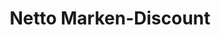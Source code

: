 ---
title: "Netto Marken-Discount"
url: /gotha/netto-marken-discount-eschleber-strasse/
shop: Supermarkt
---